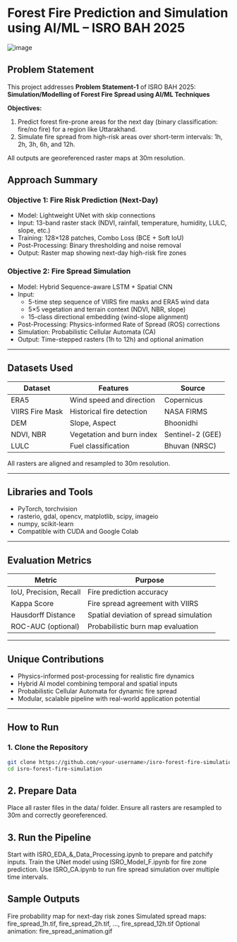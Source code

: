 # Forest Fire Prediction and Simulation using AI/ML – ISRO BAH 2025
![image](https://github.com/user-attachments/assets/466243f9-40d3-4197-a475-d279d23535b8)

## Problem Statement
This project addresses **Problem Statement-1** of ISRO BAH 2025:  
**Simulation/Modelling of Forest Fire Spread using AI/ML Techniques**

**Objectives:**
1. Predict forest fire-prone areas for the next day (binary classification: fire/no fire) for a region like Uttarakhand.
2. Simulate fire spread from high-risk areas over short-term intervals: 1h, 2h, 3h, 6h, and 12h.

All outputs are georeferenced raster maps at 30m resolution.

## Approach Summary

### Objective 1: Fire Risk Prediction (Next-Day)
- Model: Lightweight UNet with skip connections
- Input: 13-band raster stack (NDVI, rainfall, temperature, humidity, LULC, slope, etc.)
- Training: 128×128 patches, Combo Loss (BCE + Soft IoU)
- Post-Processing: Binary thresholding and noise removal
- Output: Raster map showing next-day high-risk fire zones

### Objective 2: Fire Spread Simulation
- Model: Hybrid Sequence-aware LSTM + Spatial CNN
- Input:
  - 5-time step sequence of VIIRS fire masks and ERA5 wind data
  - 5×5 vegetation and terrain context (NDVI, NBR, slope)
  - 15-class directional embedding (wind-slope alignment)
- Post-Processing: Physics-informed Rate of Spread (ROS) corrections
- Simulation: Probabilistic Cellular Automata (CA)
- Output: Time-stepped rasters (1h to 12h) and optional animation

---

## Datasets Used

| Dataset            | Features                        | Source                |
|--------------------|----------------------------------|------------------------|
| ERA5               | Wind speed and direction         | Copernicus             |
| VIIRS Fire Mask    | Historical fire detection        | NASA FIRMS             |
| DEM                | Slope, Aspect                    | Bhoonidhi              |
| NDVI, NBR          | Vegetation and burn index        | Sentinel-2 (GEE)       |
| LULC               | Fuel classification              | Bhuvan (NRSC)          |

All rasters are aligned and resampled to 30m resolution.

---

## Libraries and Tools
- PyTorch, torchvision
- rasterio, gdal, opencv, matplotlib, scipy, imageio
- numpy, scikit-learn
- Compatible with CUDA and Google Colab

---

## Evaluation Metrics

| Metric              | Purpose                                      |
|---------------------|----------------------------------------------|
| IoU, Precision, Recall | Fire prediction accuracy                   |
| Kappa Score         | Fire spread agreement with VIIRS             |
| Hausdorff Distance  | Spatial deviation of spread simulation       |
| ROC-AUC (optional)  | Probabilistic burn map evaluation            |

---

## Unique Contributions
- Physics-informed post-processing for realistic fire dynamics
- Hybrid AI model combining temporal and spatial inputs
- Probabilistic Cellular Automata for dynamic fire spread
- Modular, scalable pipeline with real-world application potential

---

## How to Run

### 1. Clone the Repository
```bash
git clone https://github.com/<your-username>/isro-forest-fire-simulation.git
cd isro-forest-fire-simulation
```

## 2. Prepare Data
Place all raster files in the data/ folder.
Ensure all rasters are resampled to 30m and correctly georeferenced.

## 3. Run the Pipeline
Start with ISRO_EDA_&_Data_Processing.ipynb to prepare and patchify inputs.
Train the UNet model using ISRO_Model_F.ipynb for fire zone prediction.
Use ISRO_CA.ipynb to run fire spread simulation over multiple time intervals.

## Sample Outputs
Fire probability map for next-day risk zones
Simulated spread maps: fire_spread_1h.tif, fire_spread_2h.tif, ..., fire_spread_12h.tif
Optional animation: fire_spread_animation.gif
